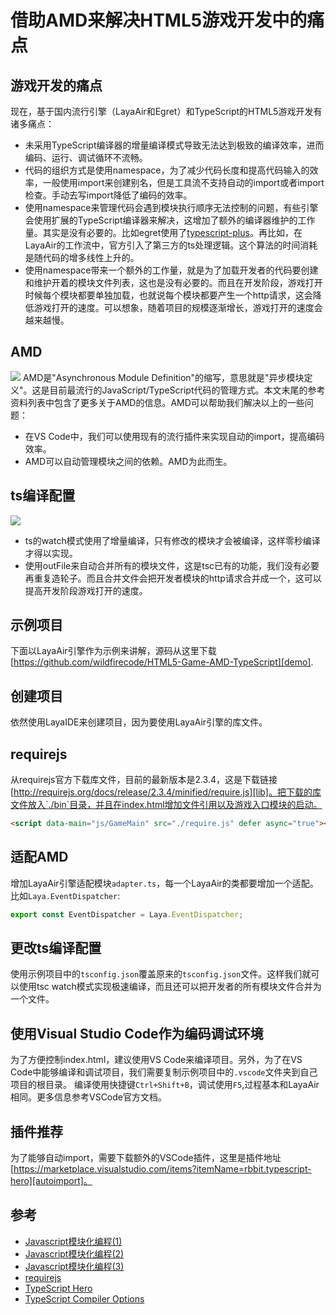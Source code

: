 # 借助AMD来解决HTML5游戏开发中的痛点

## 游戏开发的痛点
现在，基于国内流行引擎（LayaAir和Egret）和TypeScript的HTML5游戏开发有诸多痛点：
- 未采用TypeScript编译器的增量编译模式导致无法达到极致的编译效率，进而编码、运行、调试循环不流畅。
- 代码的组织方式是使用namespace，为了减少代码长度和提高代码输入的效率，一般使用import来创建别名，但是工具流不支持自动的import或者import检查。手动去写import降低了编码的效率。
- 使用namespace来管理代码会遇到模块执行顺序无法控制的问题，有些引擎会使用扩展的TypeScript编译器来解决，这增加了额外的编译器维护的工作量。其实是没有必要的。比如egret使用了[typescript-plus][tsplus]。再比如，在LayaAir的工作流中，官方引入了第三方的ts处理逻辑。这个算法的时间消耗是随代码的增多线性上升的。
- 使用namespace带来一个额外的工作量，就是为了加载开发者的代码要创建和维护开着的模块文件列表，这也是没有必要的。而且在开发阶段，游戏打开时候每个模块都要单独加载，也就说每个模块都要产生一个http请求，这会降低游戏打开的速度。可以想象，随着项目的规模逐渐增长，游戏打开的速度会越来越慢。

## AMD
![](http://images2017.cnblogs.com/blog/1178277/201708/1178277-20170817164851271-1013621086.png)
AMD是"Asynchronous Module Definition"的缩写，意思就是"异步模块定义"。这是目前最流行的JavaScript/TypeScript代码的管理方式。本文末尾的参考资料列表中包含了更多关于AMD的信息。AMD可以帮助我们解决以上的一些问题：
- 在VS Code中，我们可以使用现有的流行插件来实现自动的import，提高编码效率。
- AMD可以自动管理模块之间的依赖。AMD为此而生。

## ts编译配置
![](http://images2017.cnblogs.com/blog/1178277/201708/1178277-20170817164902553-2033981522.jpg)
- ts的watch模式使用了增量编译，只有修改的模块才会被编译，这样零秒编译才得以实现。
- 使用outFile来自动合并所有的模块文件，这是tsc已有的功能，我们没有必要再重复造轮子。而且合并文件会把开发者模块的http请求合并成一个，这可以提高开发阶段游戏打开的速度。

## 示例项目
下面以LayaAir引擎作为示例来讲解，源码从这里下载[https://github.com/wildfirecode/HTML5-Game-AMD-TypeScript][demo].

## 创建项目
依然使用LayaIDE来创建项目，因为要使用LayaAir引擎的库文件。

## requirejs
从requirejs官方下载库文件，目前的最新版本是2.3.4，这是下载链接[http://requirejs.org/docs/release/2.3.4/minified/require.js][lib]。把下载的库文件放入`./bin`目录，并且在index.html增加文件引用以及游戏入口模块的启动。
```html
<script data-main="js/GameMain" src="./require.js" defer async="true"></script>
```

## 适配AMD
增加LayaAir引擎适配模块`adapter.ts`，每一个LayaAir的类都要增加一个适配。比如`Laya.EventDispatcher`:
```ts
export const EventDispatcher = Laya.EventDispatcher;
```

## 更改ts编译配置
使用示例项目中的`tsconfig.json`覆盖原来的`tsconfig.json`文件。这样我们就可以使用tsc watch模式实现极速编译，而且还可以把开发者的所有模块文件合并为一个文件。

## 使用Visual Studio Code作为编码调试环境
为了方便控制index.html，建议使用VS Code来编译项目。另外，为了在VS Code中能够编译和调试项目，我们需要复制示例项目中的`.vscode`文件夹到自己项目的根目录。 编译使用快捷键`Ctrl+Shift+B`，调试使用`F5`,过程基本和LayaAir相同。更多信息参考VSCode官方文档。

## 插件推荐
为了能够自动import，需要下载额外的VSCode插件，这里是插件地址 [https://marketplace.visualstudio.com/items?itemName=rbbit.typescript-hero][autoimport]。

## 参考
- [Javascript模块化编程(1)][js1]
- [Javascript模块化编程(2)][js2]
- [Javascript模块化编程(3)][js3]
- [requirejs][lib]
- [TypeScript Hero][autoimport]
- [TypeScript Compiler Options][tsconfig]

[js1]: http://www.ruanyifeng.com/blog/2012/10/javascript_module.html
[js2]: http://www.ruanyifeng.com/blog/2012/10/asynchronous_module_definition.html
[js3]: http://www.ruanyifeng.com/blog/2012/11/require_js.html
[lib]: http://requirejs.org/docs/release/2.3.4/minified/require.js
[demo]: https://github.com/wildfirecode/HTML5-Game-AMD-TypeScript
[autoimport]: https://marketplace.visualstudio.com/items?itemName=rbbit.typescript-hero
[tsplus]:https://github.com/domchen/typescript-plus
[tsconfig]:http://www.typescriptlang.org/docs/handbook/compiler-options.html
